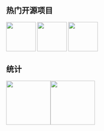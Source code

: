 ## 热门开源项目
<a href='https://github.com/shaoxiongdu/blog'><img height='80px' src='https://github-readme-stats.vercel.app/api/pin/?username=shaoxiongdu&repo=blog&theme=flag-india'></a>
<a href='https://github.com/shaoxiongdu/DataStructureForJava'><img height='80px' src='https://github-readme-stats.vercel.app/api/pin/?username=shaoxiongdu&repo=DataStructureForJava&theme=solarized-light'></a>
<a href='https://github.com/shaoxiongdu/CompoterNetworks'><img height='80px' src='https://github-readme-stats.vercel.app/api/pin/?username=shaoxiongdu&repo=CompoterNetworks&theme=buefy'></a>
## 统计
<img height="120px" src="https://github-readme-stats.vercel.app/api?username=shaoxiongdu&cache_seconds=1800&hide_border=false&hide_title=true&show_icons=true&include_all_commits=true&count_private=true&line_height=23&bg_color=0,EC6C6C,FFD479,FFFC79,73FA79&theme=graywhite&locale=cn" /><img height="120px" src="https://github-readme-stats.vercel.app/api/top-langs/?username=shaoxiongdu&exclude_repo =blog&hide_title=true&hide_border=false&line_height=23&bg_color=0,EC6C6C,FFD479,FFFC79,73FA79&theme=graywhite&layout=compact&locale=cn" />
